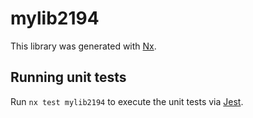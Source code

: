 # mylib2194

This library was generated with [Nx](https://nx.dev).

## Running unit tests

Run `nx test mylib2194` to execute the unit tests via [Jest](https://jestjs.io).

